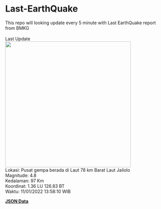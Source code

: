 # Last-EarthQuake
This repo will looking update every 5 minute with Last EarthQuake report from BMKG
<br>
<br>
Last Update
<br>
<img src="https://ews.bmkg.go.id/TEWS/data/20220111135810.mmi.jpg" width="400"/>
<br>
Lokasi: Pusat gempa berada di Laut 78 km Barat Laut Jailolo <br>
Magnitude: 4.8 <br>
Kedalaman: 97 Km <br>
Koordinat: 1.36 LU 126.83 BT <br>
Waktu: 11/01/2022 13:58:10 WIB <br>

<a href="./data/data.json">**JSON Data**</a>
